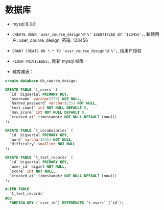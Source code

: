 # 数据库
- mysql:8.3.0
- `CREATE USER 'user_course_design'@'%' IDENTIFIED BY '123456';`, 新建用户: user_course_design, 密码: 123456
- `GRANT CREATE ON *.* TO 'user_course_design'@'%';`, 给用户授权
- `FLUSH PRIVILEGES;`, 刷新 mysql 权限

- 建库建表：
```sql
create database db_course_design;

CREATE TABLE `t_users` (
  `id` bigserial PRIMARY KEY,
  `username` varchar(255) NOT NULL,
  `hashed_password` varchar(255) NOT NULL,
  `test_count` int NOT NULL DEFAULT 0,
  `max_score` int NOT NULL DEFAULT 0,
  `created_at` timestamptz NOT NULL DEFAULT (now())
);

CREATE TABLE `t_vocabularies` (
  `id` bigserial PRIMARY KEY,
  `word` varchar(255) NOT NULL,
  `difficulty` smallint NOT NULL
);

CREATE TABLE `t_test_records` (
  `id` bigserial PRIMARY KEY,
  `user_id` bigint NOT NULL,
  `score` int NOT NULL,
  `created_at` timestamptz NOT NULL DEFAULT (now())
);

ALTER TABLE
  `t_test_records`
ADD
  FOREIGN KEY (`user_id`) REFERENCES `t_users` (`id`);
```